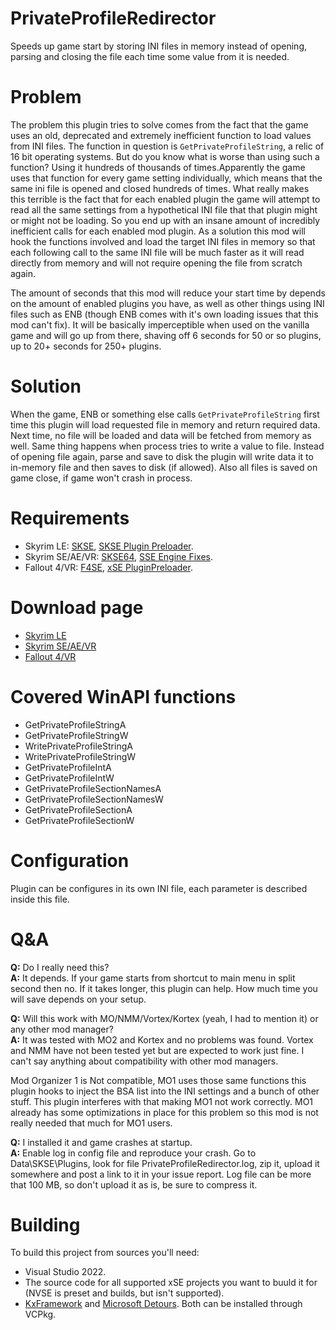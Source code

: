 # PrivateProfileRedirector
Speeds up game start by storing INI files in memory instead of opening, parsing and closing the file each time some value from it is needed.

# Problem
The problem this plugin tries to solve comes from the fact that the game uses an old, deprecated and extremely inefficient function to load values from INI files. The function in question is `GetPrivateProfileString`, a relic of 16 bit operating systems. But do you know what is worse than using such a function? Using it hundreds of thousands of times.Apparently the game uses that function for every game setting individually, which means that the same ini file is opened and closed hundreds of times. What really makes this terrible is the fact that for each enabled plugin the game will attempt to read all the same settings from a hypothetical INI file that that plugin might or might not be loading. So you end up with an insane amount of incredibly inefficient calls for each enabled mod plugin. As a solution this mod will hook the functions involved and load the target INI files in memory so that each following call to the same INI file will be much faster as it will read directly from memory and will not require opening the file from scratch again.

The amount of seconds that this mod will reduce your start time by depends on the amount of enabled plugins you have, as well as other things using INI files such as ENB (though ENB comes with it's own loading issues that this mod can't fix). It will be basically imperceptible when used on the vanilla game and will go up from there, shaving off 6 seconds for 50 or so plugins, up to 20+ seconds for 250+ plugins.

# Solution
When the game, ENB or something else calls `GetPrivateProfileString` first time this plugin will load requested file in memory and return required data. Next time, no file will be loaded and data will be fetched from memory as well. Same thing happens when process tries to write a value to file. Instead of opening file again, parse and save to disk the plugin will write data it to in-memory file and then saves to disk (if allowed). Also all files is saved on game close, if game won't crash in process.


# Requirements
- Skyrim LE: [SKSE](https://skse.silverlock.org), [SKSE Plugin Preloader](https://www.nexusmods.com/skyrim/mods/75795).
- Skyrim SE/AE/VR: [SKSE64](https://skse.silverlock.org), [SSE Engine Fixes](https://www.nexusmods.com/skyrimspecialedition/mods/17230).
- Fallout 4/VR: [F4SE](https://f4se.silverlock.org), [xSE PluginPreloader](https://github.com/KerberX/xSE-PluginPreloader).

# Download page
- [Skyrim LE](https://www.nexusmods.com/skyrim/mods/92725)
- [Skyrim SE/AE/VR](https://www.nexusmods.com/skyrimspecialedition/mods/18860)
- [Fallout 4/VR](https://www.nexusmods.com/fallout4/mods/33947)

# Covered WinAPI functions
- GetPrivateProfileStringA
- GetPrivateProfileStringW
- WritePrivateProfileStringA
- WritePrivateProfileStringW
- GetPrivateProfileIntA
- GetPrivateProfileIntW
- GetPrivateProfileSectionNamesA
- GetPrivateProfileSectionNamesW
- GetPrivateProfileSectionA
- GetPrivateProfileSectionW

# Configuration
Plugin can be configures in its own INI file, each parameter is described inside this file.

# Q&A
**Q:** Do I really need this?  
**A:** It depends. If your game starts from shortcut to main menu in split second then no. If it takes longer, this plugin can help. How much time you will save depends on your setup.

**Q:** Will this work with MO/NMM/Vortex/Kortex (yeah, I had to mention it) or any other mod manager?  
**A:** It was tested with MO2 and Kortex and no problems was found. Vortex and NMM have not been tested yet but are expected to work just fine. I can't say anything about compatibility with other mod managers.  

Mod Organizer 1 is Not compatible, MO1 uses those same functions this plugin hooks to inject the BSA list into the INI settings and a bunch of other stuff. This plugin interferes with that making MO1 not work correctly. MO1 already has some optimizations in place for this problem so this mod is not really needed that much for MO1 users. 

**Q:** I installed it and game crashes at startup.  
**A:** Enable log in config file and reproduce your crash. Go to Data\SKSE\Plugins, look for file PrivateProfileRedirector.log, zip it, upload it somewhere and post a link to it in your issue report. Log file can be more that 100 MB, so don't upload it as is, be sure to compress it.

# Building
To build this project from sources you'll need:
- Visual Studio 2022.
- The source code for all supported xSE projects you want to buuld it for (NVSE is preset and builds, but isn't supported).
- [KxFramework](https://github.com/Karandra/KxFramework) and [Microsoft Detours](https://github.com/microsoft/Detours). Both can be installed through VCPkg.
